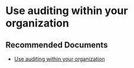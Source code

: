   <properties
	pageTitle="auditing power bi"
	description="auditing power bi"
	service="microsoft.PowerBIDedicated"
	resource="capacities"
	authors="pjfreitas"
	ms.author="pfreitas"	
	displayOrder="1220"
	selfHelpType="generic"
	supportTopicIds="32628066"
	productPesIds="16334"
	cloudEnvironments="public, MoonCake, fairfax" 
	articleId="34d87411-be3d-5b36-ed94-798b70cc8349"
/>

# Use auditing within your organization

## **Recommended Documents**

* [Use auditing within your organization](https://docs.microsoft.com/power-bi/service-admin-auditing)
